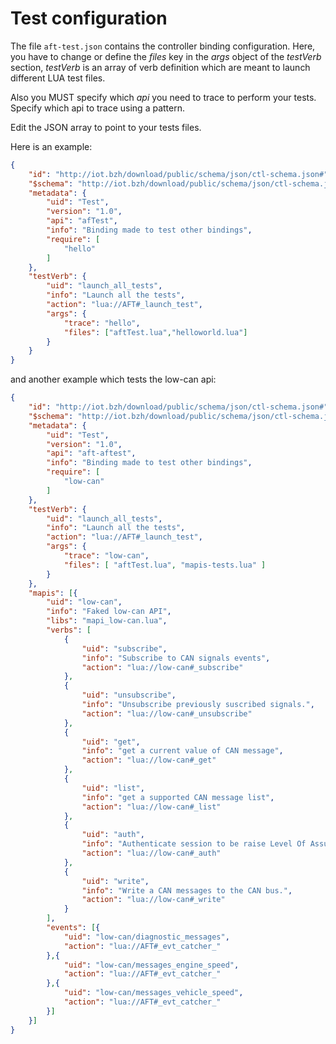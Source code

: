 # Test configuration

The file `aft-test.json` contains the controller binding configuration. Here,
you have to change or define the *files* key in the *args* object of the
*testVerb* section, *testVerb* is an array of verb definition which are
meant to launch different LUA test files.

Also you MUST specify which *api* you need to trace to perform your tests.
Specify which api to trace using a pattern.

Edit the JSON array to point to your tests files.

Here is an example:

```json
{
    "id": "http://iot.bzh/download/public/schema/json/ctl-schema.json#",
    "$schema": "http://iot.bzh/download/public/schema/json/ctl-schema.json#",
    "metadata": {
        "uid": "Test",
        "version": "1.0",
        "api": "afTest",
        "info": "Binding made to test other bindings",
        "require": [
            "hello"
        ]
    },
    "testVerb": {
        "uid": "launch_all_tests",
        "info": "Launch all the tests",
        "action": "lua://AFT#_launch_test",
        "args": {
            "trace": "hello",
            "files": ["aftTest.lua","helloworld.lua"]
        }
    }
}
```

and another example which tests the low-can api:

```json
{
    "id": "http://iot.bzh/download/public/schema/json/ctl-schema.json#",
    "$schema": "http://iot.bzh/download/public/schema/json/ctl-schema.json#",
    "metadata": {
        "uid": "Test",
        "version": "1.0",
        "api": "aft-aftest",
        "info": "Binding made to test other bindings",
        "require": [
            "low-can"
        ]
    },
    "testVerb": {
        "uid": "launch_all_tests",
        "info": "Launch all the tests",
        "action": "lua://AFT#_launch_test",
        "args": {
            "trace": "low-can",
            "files": [ "aftTest.lua", "mapis-tests.lua" ]
        }
    },
    "mapis": [{
        "uid": "low-can",
        "info": "Faked low-can API",
        "libs": "mapi_low-can.lua",
        "verbs": [
            {
                "uid": "subscribe",
                "info": "Subscribe to CAN signals events",
                "action": "lua://low-can#_subscribe"
            },
            {
                "uid": "unsubscribe",
                "info": "Unsubscribe previously suscribed signals.",
                "action": "lua://low-can#_unsubscribe"
            },
            {
                "uid": "get",
                "info": "get a current value of CAN message",
                "action": "lua://low-can#_get"
            },
            {
                "uid": "list",
                "info": "get a supported CAN message list",
                "action": "lua://low-can#_list"
            },
            {
                "uid": "auth",
                "info": "Authenticate session to be raise Level Of Assurance.",
                "action": "lua://low-can#_auth"
            },
            {
                "uid": "write",
                "info": "Write a CAN messages to the CAN bus.",
                "action": "lua://low-can#_write"
            }
        ],
        "events": [{
            "uid": "low-can/diagnostic_messages",
            "action": "lua://AFT#_evt_catcher_"
        },{
            "uid": "low-can/messages_engine_speed",
            "action": "lua://AFT#_evt_catcher_"
        },{
            "uid": "low-can/messages_vehicle_speed",
            "action": "lua://AFT#_evt_catcher_"
        }]
    }]
}
```
